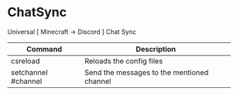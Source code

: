 # ChatSync
Universal [ Minecraft -> Discord ] Chat Sync

| Command | Description |
|---|---|
| csreload | Reloads the config files |
| setchannel #channel | Send the messages to the mentioned channel |
